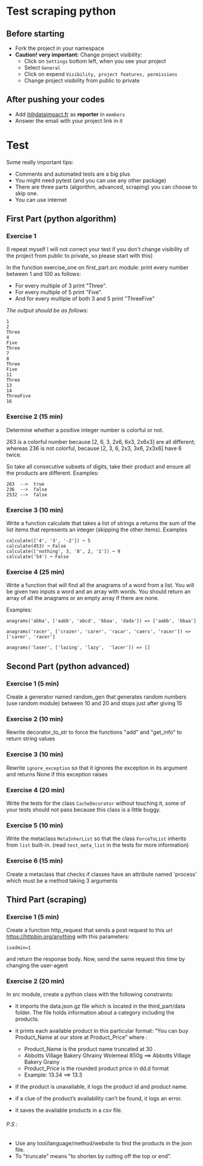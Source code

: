 # Test scraping python
## Before starting
 * Fork the project in your namespace
 * **Caution! very important:** Change project visibility: 
   * Click on `Settings` bottom left, when you see your project 
   * Select `General`
   * Click on expend `Visibility, project features, permissions` 
   * Change project visibility from public to private
## After pushing your codes
 * Add it@dataimpact.fr as **reporter** in `members`
 * Answer the email with your project link in it 
 
# Test
Some really important tips:
 * Comments and automated tests are a big plus
 * You might need pytest (and you can use any other package)
 * There are three parts (algorithm, advanced, scraping) you can choose to skip one.
 * You can use internet
 

## First Part (python algorithm)

### Exercise 1
(I repeat myself I will not correct your test if you don't change visibility of the project from public to private, so please start with this)


In the function exercise_one on first_part.src module:
print every number between 1 and 100 as follows:
 * For every multiple of 3 print "Three".
 * For every multiple of 5 print "Five".
 * And for every multiple of both 3 and 5 print "ThreeFive"

*The output should be as follows:*

```
1
2
Three
4
Five
Three
7
8
Three
Five
11
Three
13
14
ThreeFive
16
```

### Exercise 2 (15 min)
Determine whether a positive integer number is colorful or not.

263 is a colorful number because [2, 6, 3, 2x6, 6x3, 2x6x3] are all different; whereas 236 is not colorful, because [2, 3, 6, 2x3, 3x6, 2x3x6] have 6 twice.

So take all consecutive subsets of digits, take their product and ensure all the products are different.
Examples:
```
263  -->  true
236  -->  false
2532 -->  false
```

### Exercise 3 (10 min)

Write a function calculate that takes a list of strings a returns the sum of the list items that represents an integer (skipping the other items).
Examples
```
calculate(['4', '3', '-2']) ➞ 5
calculate(453) ➞ False
calculate(['nothing', 3, '8', 2, '1']) ➞ 9
calculate('54') ➞ False
```

### Exercise 4 (25 min)
Write a function that will find all the anagrams of a word from a list. You will be given two inputs a word and an array with words. You should return an array of all the anagrams or an empty array if there are none.

Examples:

```
anagrams('abba', ['aabb', 'abcd', 'bbaa', 'dada']) => ['aabb', 'bbaa']

anagrams('racer', ['crazer', 'carer', 'racar', 'caers', 'racer']) => ['carer', 'racer']

anagrams('laser', ['lazing', 'lazy',  'lacer']) => []
```

## Second Part (python advanced)

### Exercise 1 (5 min)

Create a generator named random_gen that generates random numbers (use random module) between 10 and 20 and stops just after giving 15

### Exercise 2 (10 min)

Rewrite decorator_to_str to force the functions "add" and "get_info" to return string values 

### Exercise 3 (10 min)

Rewrite `ignore_exception` so that it ignores the exception in its argument and returns None if this exception raises

### Exercise 4 (20 min)

Write the tests for the class `CacheDecorator` without touching it, some of your tests should not pass because this class is a little buggy. 

### Exercise 5 (10 min)

Write the metaclass `MetaInherList` so that the class `ForceToList` inherits from `list` built-in. (read `test_meta_list` in the tests for more information)

### Exercise 6 (15 min)
Create a metaclass that checks if classes have an attribute named 'process' which must be a method taking 3 arguments

## Third Part (scraping)

### Exercise 1 (5 min)
Create a function http_request that sends a post request to this url https://httpbin.org/anything with this parameters:
```msg=welcomeuser
isadmin=1
```
and return the response body.
Now, send the same request this time by changing the user-agent

### Exercise 2 (20 min)
In src module, create a python class with the following constraints:
  * it imports the data.json.gz file which is located in the third_part/data folder. The file holds information about a category including the products.
  * it prints each available product in this particular format:
“You can buy Product_Name at our store at Product_Price”
where :
    - Product_Name is the product name truncated at 30 .
    - Abbotts Village Bakery Ghrainy Wolemeal 850g ==> Abbotts Village Bakery Grainy
    - Product_Price is the rounded product price in dd.d format
    - Example: 13.34 ==> 13.3

  * if the product is unavailable, it logs the product id and product name.
  * if a clue of the product’s availability can’t be found, it logs an error.
  * it saves the available products in a csv file.
###### P.S :

  * Use any tool/language/method/website to find the products in the json file.
  * To "truncate" means "to shorten by cutting off the top or end".


